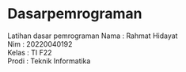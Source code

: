 # Dasarpemrograman
Latihan dasar pemrograman
Nama : Rahmat Hidayat <br/>
Nim : 20220040192 <br/>
Kelas : TI F22 <br/>
Prodi : Teknik Informatika
